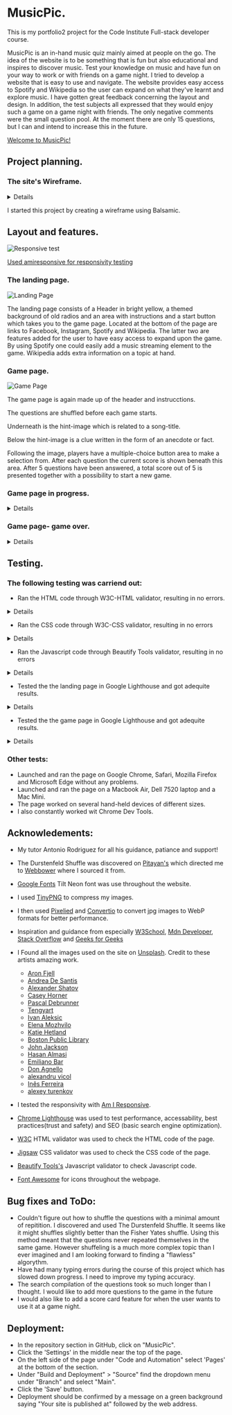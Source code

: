 # MusicPic.
This is my portfolio2 project for the Code Institute Full-stack developer course.

MusicPic is an in-hand music quiz mainly aimed at people on the go. The idea of the website is to be something that is fun but also educational and inspires to discover music. Test your knowledge on music and have fun on your way to work or with friends on a game night.
I tried to develop a website that is easy to use and navigate. The website provides easy access to Spotify and Wikipedia so the user can expand on what they've learnt and explore music. 
I have gotten great feedback concerning the layout and design. In addition, the test subjects all expressed that they would enjoy such a game on a game night with friends. The only negative comments were the small question pool. At the moment there are only 15 questions, but I can and intend to increase this in the future. 

[Welcome to MusicPic!](https://goidz.github.io/musicpic/)

## Project planning.

### The site's Wireframe.

<details>

![Wireframe](docs/musicpic-wireframe.png)

</details>

I started this project by creating a wireframe using Balsamic.


## Layout and features.

 ![Responsive test](docs/musicpic-responsivity.png)

[Used amiresponsive for responsivity testing](https://amiresponsive.co.uk.)

### The landing page.
![Landing Page](docs/musicpic-landing-page.png)

The landing page consists of a Header in bright yellow, a themed background of old radios and an area with instructions and a start button which takes you to the game page.
Located at the bottom of the page are links to Facebook, Instagram, Spotify and Wikipedia. The latter two are features added for the user to have easy access to expand upon the game. By using Spotify one could easily add a music streaming element to the game. Wikipedia adds extra information on a topic at hand. 

### Game page.

![Game Page](docs/musicpic-question-page.png)

The game page is again made up of the header and instrucctions.

The questions are shuffled before each game starts.

Underneath is the hint-image which is related to a song-title.

Below the hint-image is a clue written in the form of an anecdote or fact.

Following the image, players have a multiple-choice button area to make a selection from. 
After each question the current score is shown beneath this area.
After 5 questions have been answered, a total score out of 5 is presented together with a possibility to start a new game. 

### Game page in progress.
<details>

![Question page- mid-game](docs/musicpic-question-page-followup.png)

</details>

### Game page- game over.
<details>

![Question page- Game Over](docs/musicpic-question-page-end.png)

</details>

## Testing.

### The following testing was carriend out:

+ Ran the HTML code through W3C-HTML validator, resulting in no errors.
<details>
  
![W3C-HTML Validator](docs/musicpic-w3c-html.png)

</details>


+ Ran the CSS code through W3C-CSS validator, resulting in no errors
<details>
  
![W3C-CSS Validator](docs/musicpic-w3c-css.png)

</details>

+ Ran the Javascript code through Beautify Tools validator, resulting in no errors
<details>

![Beautify Tools Validator](docs/musicpic-beautify-tools.png)

</details>

+ Tested the the landing page in Google Lighthouse and got adequite results.
<details>

![Google Lighthouse- Landing page](docs/musicpic-lighthouse-score-landing-page.png)

</details>

+ Tested the the game page in Google Lighthouse and got adequite results.
<details>

![Google Lighthouse- Game page](docs/musicpic-lighthouse-score-game-page.png)

</details>

### Other tests:

+ Launched and ran the page on Google Chrome, Safari, Mozilla Firefox and Microsoft Edge without any problems.
+ Launched and ran the page on a Macbook Air, Dell 7520 laptop and a Mac Mini.
+ The page worked on several hand-held devices of different sizes.
+ I also constantly worked wit Chrome Dev Tools.


## Acknowledements: 

+ My tutor Antonio Rodriguez for all his guidance, patiance and support!
+ The Durstenfeld Shuffle was discovered on [Pitayan's](https://pitayan.com/posts/javascript-shuffle-array/) which directed me to
    [Webbower](https://gist.github.com/webbower/8d19b714ded3ec53d1d7ed32b79fdbac) where I sourced it from.
+ [Google Fonts](https://fonts.google.com/) Tilt Neon font was use throughout the website. 
+ I used [TinyPNG](https://tinypng.com/) to compress my images.
+ I then used [Pixelied](https://pixelied.com/) and [Convertio](https://convertio.co/) to convert jpg images to WebP formats
    for better performance.   
+ Inspiration and guidance from especially [W3School](https://www.w3schools.com/),
  [Mdn Developer](https://developer.mozilla.org/en-US/), [Stack Overflow](https://stackoverflow.com/)
    and [Geeks for Geeks](https://www.geeksforgeeks.org/)
+ I Found all the images used on the site on [Unsplash](https://unsplash.com/).
  Credit to these artists amazing work.
  - [Aron Fjell](https://unsplash.com/@addekalk?utm_content=creditCopyText&utm_medium=referral&utm_source=unsplash)
  - [Andrea De Santis](https://unsplash.com/@santesson89?utm_content=creditCopyText&utm_medium=referral&utm_source=unsplash)
  - [Alexander Shatov](https://unsplash.com/@alexbemore?utm_content=creditCopyText&utm_medium=referral&utm_source=unsplash)
  - [Casey Horner](https://unsplash.com/@mischievous_penguins?utm_content=creditCopyText&utm_medium=referral&utm_source=unsplash)
  - [Pascal Debrunner](https://unsplash.com/@debrupas?utm_content=creditCopyText&utm_medium=referral&utm_source=unsplash)
  - [Tengyart](https://unsplash.com/@tengyart?utm_content=creditCopyText&utm_medium=referral&utm_source=unsplash)
  - [Ivan Aleksic](https://unsplash.com/@ivalex?utm_content=creditCopyText&utm_medium=referral&utm_source=unsplash)
  - [Elena Mozhvilo](https://unsplash.com/@miracleday?utm_content=creditCopyText&utm_medium=referral&utm_source=unsplash)
  - [Katie Hetland](https://unsplash.com/@katiehetland?utm_content=creditCopyText&utm_medium=referral&utm_source=unsplash)
  - [Boston Public Library](https://unsplash.com/@bostonpubliclibrary?utm_content=creditCopyText&utm_medium=referral&utm_source=unsplash)
  - [John Jackson](https://unsplash.com/@johnjac?utm_content=creditCopyText&utm_medium=referral&utm_source=unsplash)
  - [Hasan Almasi](https://unsplash.com/@hasanalmasi?utm_content=creditCopyText&utm_medium=referral&utm_source=unsplash)
  - [Emiliano Bar](https://unsplash.com/@emilianobar?utm_content=creditCopyText&utm_medium=referral&utm_source=unsplash)
  - [Don Agnello](https://unsplash.com/@donangel?utm_content=creditCopyText&utm_medium=referral&utm_source=unsplash)
  - [alexandru vicol](https://unsplash.com/@alex_vicol?utm_content=creditCopyText&utm_medium=referral&utm_source=unsplash)
  - [Inês Ferreira](https://unsplash.com/@inesrochaferreira?utm_content=creditCopyText&utm_medium=referral&utm_source=unsplash)
  - [alexey turenkov](https://unsplash.com/@2renkov?utm_content=creditCopyText&utm_medium=referral&utm_source=unsplash)

+ I tested the responsivity with [Am I Responsive](https://amiresponsive.co.uk).
+ [Chrome Lighthouse](https://chromewebstore.google.com/detail/lighthouse/blipmdconlkpinefehnmjammfjpmpbjk?pli=1) was used to test performance, accessability, best practices(trust and safety) and SEO (basic search engine optimization).
+ [W3C](https://validator.w3.org/) HTML validator was used to check the HTML code of the page.
+ [Jigsaw](https://jigsaw.w3.org/css-validator/) CSS validator was used to check the CSS code of the page.
+ [Beautify Tools's](https://beautifytools.com/javascript-validator.php) Javascript validator to check Javascript code.
+ [Font Awesome](https://fontawesome.com/) for icons throughout the webpage.


## Bug fixes and ToDo:

+ Couldn't figure out how to shuffle the questions with a minimal amount of repitition.
   I discovered and used The Durstenfeld Shuffle.
   It seems like it might shuffles slightly better than the Fisher Yates shuffle.
   Using this method meant that the questions never repeated themselves in the same game.
   However shuffeling is a much more complex topic than I ever imagined and I am looking forward to finding a "flawless" algorythm.
+ Have had many typing errors during the course of this project which has slowed down progress.
   I need to improve my typing accuracy.
+ The search compilation of the questions took so much longer than I thought.
   I would like to add more questions to the game in the future
+ I would also like to add a score card feature for when the user wants to use it at a game night.  


## Deployment:

+ In the repository section in GitHub, click on "MusicPic".
+ Click the 'Settings' in the middle near the top of the page.
+ On the left side of the page under "Code and Automation" select 'Pages' at the bottom of the section.
+ Under "Build and Deployment" > "Source" find the dropdown menu under "Branch" and select "Main".
+ Click the 'Save' button.
+ Deployment should be confirmed by a message on a green background saying "Your site is published at" followed by the web address.















